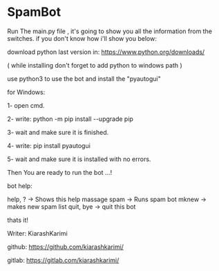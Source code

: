 # SpamBot

Run The main.py file , it's going to show you all the information from the switches.
if you don't know how i'll show you below:

download python last version in: https://www.python.org/downloads/

( while installing don't forget to add python to windows path )

use python3 to use the bot and install the "pyautogui"

for Windows:

1- open cmd.

2- write: python -m pip install --upgrade pip

3- wait and make sure it is finished.

4- write: pip install pyautogui

5- wait and make sure it is installed with no errors.


Then You are ready to run the bot ...!

bot help:

help, ?    -> Shows this help massage
spam       -> Runs spam bot
mknew      -> makes new spam list
quit, bye  -> quit this bot

thats it!

Writer: KiarashKarimi

github: https://github.com/kiarashkarimi/

gitlab: https://gitlab.com/kiarashkarimi/
